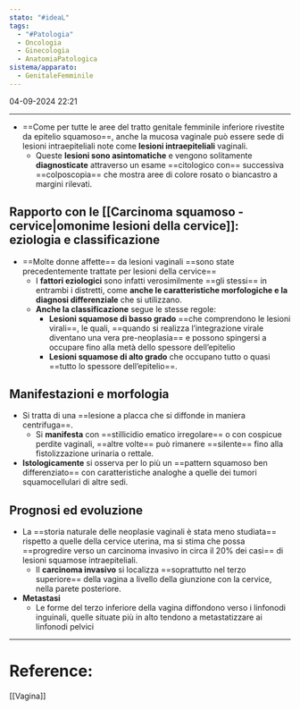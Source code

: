 ```yaml
---
stato: "#ideaL"
tags:
  - "#Patologia"
  - Oncologia
  - Ginecologia
  - AnatomiaPatologica
sistema/apparato:
  - GenitaleFemminile
---
```

04-09-2024 22:21

--- 

- ==Come per tutte le aree del tratto genitale femminile inferiore rivestite da epitelio squamoso==, anche la mucosa vaginale può essere sede di lesioni intraepiteliali note come **lesioni intraepiteliali** vaginali.
	- Queste **lesioni sono asintomatiche** e vengono solitamente **diagnosticate** attraverso un esame ==citologico con== successiva ==colposcopia== che mostra aree di colore rosato o biancastro a margini rilevati. 
## Rapporto con le [[Carcinoma squamoso - cervice|omonime lesioni della cervice]]: eziologia e classificazione
- ==Molte donne affette== da lesioni vaginali ==sono state precedentemente trattate per lesioni della cervice==
	- I **fattori eziologici** sono infatti verosimilmente ==gli stessi== in entrambi i distretti, come **anche le caratteristiche morfologiche e la diagnosi differenziale** che si utilizzano.
	- **Anche la classificazione** segue le stesse regole: 
		- **Lesioni squamose di basso grado** ==che comprendono le lesioni virali==, le quali, ==quando si realizza l’integrazione virale diventano una vera pre-neoplasia== e possono spingersi a occupare fino alla metà dello spessore dell’epitelio
		- **Lesioni squamose di alto grado** che occupano tutto o quasi ==tutto lo spessore dell’epitelio==.
## Manifestazioni e morfologia
- Si tratta di una ==lesione a placca che si diffonde in maniera centrifuga==.
	- Si **manifesta** con ==stillicidio ematico irregolare== o con cospicue perdite vaginali, ==altre volte== può rimanere ==silente== fino alla fistolizzazione urinaria o rettale.
- **Istologicamente** si osserva per lo più un ==pattern squamoso ben differenziato== con caratteristiche analoghe a quelle dei tumori squamocellulari di altre sedi.

## Prognosi ed evoluzione
- La ==storia naturale delle neoplasie vaginali è stata meno studiata== rispetto a quelle della cervice uterina, ma si stima che possa ==progredire verso un carcinoma invasivo in circa il 20% dei casi== di lesioni squamose intraepiteliali.
	- Il **carcinoma invasivo** si localizza ==soprattutto nel terzo superiore== della vagina a livello della giunzione con la cervice, nella parete posteriore.
- **Metastasi** 
	- Le forme del terzo inferiore della vagina diffondono verso i linfonodi inguinali, quelle situate più in alto tendono a metastatizzare ai linfonodi pelvici


--- 
# Reference:
[[Vagina]]